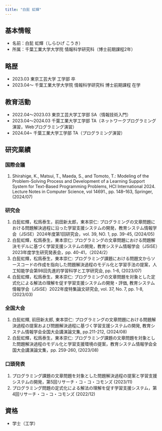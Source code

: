 ```yaml
---
title: "白髭 虹輝"
---
```


## 基本情報

- 名前：白髭 虹輝（しらひげ こうき）
- 所属：千葉工業大学大学院 情報科学研究科（博士前期課程2年）

## 略歴

- 2023.03 東京工芸大学 工学部 卒
- 2023.04～ 千葉工業大学大学院 情報科学研究科 博士前期課程 在学

## 教育活動

- 2022.04〜2023.03 東京工芸大学工学部 SA（情報技術入門）
- 2023.04〜2024.03 千葉工業大学工学部 TA（ネットワークプログラミング演習，Webプログラミング演習）
- 2024.04~ 千葉工業大学工学部 TA（プログラミング演習）

## 研究業績

### 国際会議

1. Shirahige, K., Matsui, T., Maeda, S., and Tomoto, T.: Modeling of the Problem-Solving Process and Development of a Learning Support System for Text-Based Programming Problems, HCI International 2024. Lecture Notes in Computer Science, vol 14691., pp. 148–163, Springer, (2024/07)

### 研究会

1. 白髭虹輝，松爲泰生，前田新太郎，東本崇仁: プログラミングの文章問題における問題解決過程に沿った学習支援システムの開発，教育システム情報学会（JSiSE）2024年度第1回研究会，vol. 39, NO. 1, pp. 39-45, (2024/05)
2. 白髭虹輝，松爲泰生，東本崇仁: プログラミングの文章問題における問題解決モデルに基づく学習支援システムの開発，教育システム情報学会（JSiSE）2023年度学生研究発表会，pp. 40-41，（2024/2）
3. 白髭虹輝，松爲泰生，東本崇仁: プログラミング課題における問題文からソースコードの作成を指向した問題解決過程のモデル化と学習手法の提案，人工知能学会第98回先進的学習科学と工学研究会, pp. 1-6, (2023/07)
4. 白髭虹輝，松爲泰生，東本崇仁: プログラミングの文章問題を対象とした定式化による解法の理解を促す学習支援システムの開発・評価, 教育システム情報学会（JSiSE）2022年度特集論文研究会, vol. 37, No. 7, pp. 1-8, (2023/03)

### 全国大会

1. 白髭虹輝, 前田新太郎, 東本崇仁: プログラミングの文章問題における問題解決過程の提案および問題解決過程に基づく学習支援システムの開発, 教育システム情報学会全国大会講演論文集,  pp.211-212, (2024/08)
2. 白髭虹輝，松爲泰生，東本崇仁: プログラミング課題の文章問題を対象とした問題解決過程のモデル化と学習支援環境の提案，教育システム情報学会全国大会講演論文集，pp. 259-260, (2023/08)

### 口頭発表

1. プログラミング課題の文章問題を対象とした問題解決過程の提案と学習支援システムの開発，第5回リサーチ・コ・コ・コモンズ (2023/11)
2. プログラミング問題の定式化による解法の理解を促す学習支援システム，第4回リサーチ・コ・コ・コモンズ (2022/12)

## 資格

- 学士（工学）
